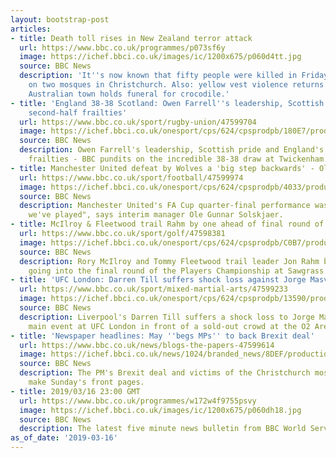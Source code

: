 ```yaml
---
layout: bootstrap-post
articles:
- title: Death toll rises in New Zealand terror attack
  url: https://www.bbc.co.uk/programmes/p073sf6y
  image: https://ichef.bbci.co.uk/images/ic/1200x675/p060d4tt.jpg
  source: BBC News
  description: 'It''s now known that fifty people were killed in Friday''s attack
    on two mosques in Christchurch. Also: yellow vest violence returns to Paris, and
    Australian town holds funeral for crocodile.'
- title: 'England 38-38 Scotland: Owen Farrell''s leadership, Scottish pride and England''s
    second-half frailties'
  url: https://www.bbc.co.uk/sport/rugby-union/47599704
  image: https://ichef.bbci.co.uk/onesport/cps/624/cpsprodpb/180E7/production/_106053589_farrell_getty.jpg
  source: BBC News
  description: Owen Farrell's leadership, Scottish pride and England's second-half
    frailties - BBC pundits on the incredible 38-38 draw at Twickenham.
- title: Manchester United defeat by Wolves a 'big step backwards' - Ole Gunnar Solskjaer
  url: https://www.bbc.co.uk/sport/football/47599974
  image: https://ichef.bbci.co.uk/onesport/cps/624/cpsprodpb/4033/production/_106053461_solskjaer_getty.jpg
  source: BBC News
  description: Manchester United's FA Cup quarter-final performance was "the poorest
    we've played", says interim manager Ole Gunnar Solskjaer.
- title: McIlroy & Fleetwood trail Rahm by one ahead of final round of Players
  url: https://www.bbc.co.uk/sport/golf/47598381
  image: https://ichef.bbci.co.uk/onesport/cps/624/cpsprodpb/C0B7/production/_106053394_rory_mcilroy_reuters.jpg
  source: BBC News
  description: Rory McIlroy and Tommy Fleetwood trail leader Jon Rahm by one shot
    going into the final round of the Players Championship at Sawgrass.
- title: 'UFC London: Darren Till suffers shock loss against Jorge Masvidal'
  url: https://www.bbc.co.uk/sport/mixed-martial-arts/47599233
  image: https://ichef.bbci.co.uk/onesport/cps/624/cpsprodpb/13590/production/_97584297_breaking_news.png
  source: BBC News
  description: Liverpool's Darren Till suffers a shock loss to Jorge Masvidal in the
    main event at UFC London in front of a sold-out crowd at the O2 Arena.
- title: 'Newspaper headlines: May ''begs MPs'' to back Brexit deal'
  url: https://www.bbc.co.uk/news/blogs-the-papers-47599614
  image: https://ichef.bbci.co.uk/news/1024/branded_news/8DEF/production/_106053363_observer.jpg
  source: BBC News
  description: The PM's Brexit deal and victims of the Christchurch mosque shootings
    make Sunday's front pages.
- title: 2019/03/16 23:00 GMT
  url: https://www.bbc.co.uk/programmes/w172w4f9755psvy
  image: https://ichef.bbci.co.uk/images/ic/1200x675/p060dh18.jpg
  source: BBC News
  description: The latest five minute news bulletin from BBC World Service.
as_of_date: '2019-03-16'
---
```


